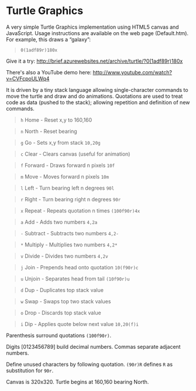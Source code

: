# Turtle Graphics #

A very simple Turtle Graphics implementation using HTML5 canvas and JavaScript. Usage instructions are available on the web page (Default.htm). For example, this draws a “galaxy”:

> `0(1adf89r)180x`

Give it a try: http://brief.azurewebsites.net/archive/turtle/?0(1adf89r)180x

There's also a YouTube demo here: http://www.youtube.com/watch?v=CVFcpoULWq4

It is driven by a tiny stack language allowing single-character commands to move the turtle and draw and do animations. Quotations are used to treat code as data (pushed to the stack); allowing repetition and definition of new commands.

> `h` Home - Reset x,y to 160,160

> `n` North - Reset bearing

> `g` Go - Sets x,y from stack `10,20g`

> `c` Clear - Clears canvas (useful for animation)

> `f` Forward - Draws forward n pixels `10f`

> `m` Move - Moves forward n pixels `10m`

> `l` Left - Turn bearing left n degrees `90l`

> `r` Right - Turn bearing right n degrees `90r`

> `x` Repeat - Repeats quotation n times `(100f90r)4x`

> `a` Add - Adds two numbers `4,2a`

> `-` Subtract - Subtracts two numbers `4,2-`

> `*` Multiply - Multiplies two numbers `4,2*`

> `v` Divide - Divides two numbers `4,2v`

> `j` Join - Prepends head onto quotation `10(f90r)c`

> `u` Unjoin - Separates head from tail `(10f90r)u`

> `d` Dup - Duplicates top stack value

> `w` Swap - Swaps top two stack values

> `o` Drop - Discards top stack value

> `i` Dip - Applies quote below next value `10,20(f)i`

Parenthesis surround quotations `(100f90r)`.

Digits [0123456789] build decimal numbers. Commas separate adjacent numbers.

Define unused characters by following quotation. `(90r)R` defines `R` as substitution for `90r`.

Canvas is 320x320. Turtle begins at 160,160 bearing North.
